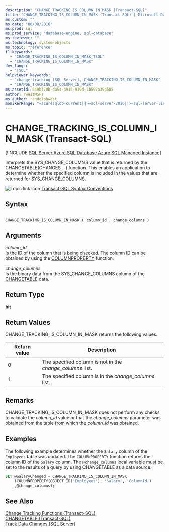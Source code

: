 ```yaml
---
description: "CHANGE_TRACKING_IS_COLUMN_IN_MASK (Transact-SQL)"
title: "CHANGE_TRACKING_IS_COLUMN_IN_MASK (Transact-SQL) | Microsoft Docs"
ms.custom: ""
ms.date: "08/08/2016"
ms.prod: sql
ms.prod_service: "database-engine, sql-database"
ms.reviewer: ""
ms.technology: system-objects
ms.topic: "reference"
f1_keywords: 
  - "CHANGE_TRACKING_IS_COLUMN_IN_MASK_TSQL"
  - "CHANGE_TRACKING_IS_COLUMN_IN_MASK"
dev_langs: 
  - "TSQL"
helpviewer_keywords: 
  - "change tracking [SQL Server], CHANGE_TRACKING_IS_COLUMN_IN_MASK"
  - "CHANGE_TRACKING_IS_COLUMN_IN_MASK"
ms.assetid: 649b370b-da54-4915-919d-1b597a39d505
author: rwestMSFT
ms.author: randolphwest
monikerRange: "=azuresqldb-current||>=sql-server-2016||>=sql-server-linux-2017||=azuresqldb-mi-current"
---
```

# CHANGE_TRACKING_IS_COLUMN_IN_MASK (Transact-SQL)
[!INCLUDE [SQL Server Azure SQL Database Azure SQL Managed Instance](../../includes/applies-to-version/sql-asdb-asdbmi.md)]

  Interprets the SYS_CHANGE_COLUMNS value that is returned by the CHANGETABLE(CHANGES ...) function. This enables an application to determine whether the specified column is included in the values that are returned for SYS_CHANGE_COLUMNS.  
  
 ![Topic link icon](../../database-engine/configure-windows/media/topic-link.gif "Topic link icon") [Transact-SQL Syntax Conventions](../../t-sql/language-elements/transact-sql-syntax-conventions-transact-sql.md)  
  
## Syntax  
  
```  
  
CHANGE_TRACKING_IS_COLUMN_IN_MASK ( column_id , change_columns )  
```  
  
## Arguments  
 *column_id*  
 Is the ID of the column that is being checked. The column ID can be obtained by using the [COLUMNPROPERTY](../../t-sql/functions/columnproperty-transact-sql.md) function.  
  
 *change_columns*  
 Is the binary data from the SYS_CHANGE_COLUMNS column of the [CHANGETABLE](../../relational-databases/system-functions/changetable-transact-sql.md) data.  
  
## Return Type  
 **bit**  
  
## Return Values  
 CHANGE_TRACKING_IS_COLUMN_IN_MASK returns the following values.  
  
|Return value|Description|  
|------------------|-----------------|  
|0|The specified column is not in the *change_columns* list.|  
|1|The specified column is in the *change_columns* list.|  
  
## Remarks  
 CHANGE_TRACKING_IS_COLUMN_IN_MASK does not perform any checks to validate the *column_id* value or that the *change_columns* parameter was obtained from the table from which the *column_id* was obtained.  
  
## Examples  
 The following example determines whether the `Salary` column of the `Employees` table was updated. The `COLUMNPROPERTY` function returns the column ID of the `Salary` column. The `@change_columns` local variable must be set to the results of a query by using CHANGETABLE as a data source.  
  
```sql  
SET @SalaryChanged = CHANGE_TRACKING_IS_COLUMN_IN_MASK  
    (COLUMNPROPERTY(OBJECT_ID('Employees'), 'Salary', 'ColumnId')  
    ,@change_columns);  
```  
  
## See Also  
 [Change Tracking Functions &#40;Transact-SQL&#41;](../../relational-databases/system-functions/change-tracking-functions-transact-sql.md)   
 [CHANGETABLE &#40;Transact-SQL&#41;](../../relational-databases/system-functions/changetable-transact-sql.md)   
 [Track Data Changes &#40;SQL Server&#41;](../../relational-databases/track-changes/track-data-changes-sql-server.md)  
  
  
